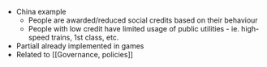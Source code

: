 - China example
	- People are awarded/reduced social credits based on their behaviour
	- People with low credit have limited usage of public utilities - ie. high-speed trains, 1st class, etc.
- Partiall already implemented in games
- Related to [[Governance, policies]]